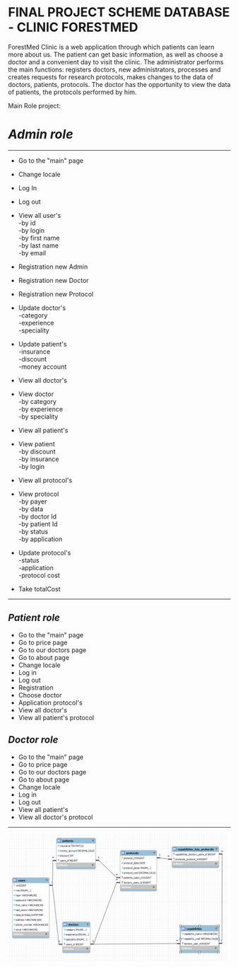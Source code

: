 #  FINAL PROJECT SCHEME DATABASE - CLINIC FORESTMED
ForestMed Clinic is a web application through which patients can learn more about us. The patient can get basic information, as well as choose a doctor and a convenient day to visit the clinic. The administrator performs the main functions: registers doctors, new administrators, processes and creates requests for research protocols, makes changes to the data of doctors, patients, protocols.
The doctor has the opportunity to view the data of patients, the protocols performed by him.

Main Role project:  
#  _Admin role_
___
* Go to the "main" page 
* Change locale 
* Log In
* Log out  

* View all user's  
-by id  
-by login  
-by first name  
-by last name  
-by email  

* Registration new Admin  
* Registration new Doctor 
* Registration new Protocol  

* Update doctor's  
-category  
-experience  
-speciality  

* Update patient's   
-insurance  
-discount  
-money account  

* View all doctor's  

* View doctor  
-by category  
-by experience  
-by speciality  

* View all patient's  

* View patient  
-by discount  
-by insurance  
-by login  

* View all protocol's  

* View protocol  
-by payer  
-by data  
-by doctor Id    
-by patient Id  
-by status  
-by application  
 
* Update protocol's  
-status  
-application  
-protocol cost  


* Take totalCost  
***    


_Patient role_  
---   
* Go to the "main" page  
* Go to price page  
* Go to our doctors page  
* Go to about page  
* Change locale  
* Log in  
* Log out  
* Registration  
* Choose doctor  
* Application protocol's  
* View all doctor's  
* View all patient's protocol  

_Doctor role_  
 --- 
* Go to the "main" page  
* Go to price page  
* Go to our doctors page  
* Go to about page  
* Change locale   
* Log in  
* Log out  
* View all patient's  
* View all doctor's protocol
***   

![CLINIC SCHEME](medicine.png)

